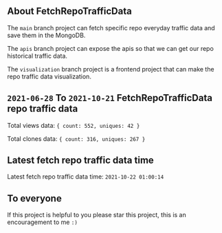 ## About FetchRepoTrafficData

The `main` branch project can fetch specific repo everyday traffic data and save them in the MongoDB.

The `apis` branch project can expose the apis so that we can get our repo historical traffic data.

The `visualization` branch project is a frontend project that can make the repo traffic data visualization.

## `2021-06-28` To `2021-10-21` FetchRepoTrafficData repo traffic data

Total views data: `{ count: 552, uniques: 42 }`

Total clones data: `{ count: 316, uniques: 267 }`

## Latest fetch repo traffic data time

Latest fetch repo traffic data time: `2021-10-22 01:00:14`

## To everyone

If this project is helpful to you please star this project, this is an encouragement to me `:)`



